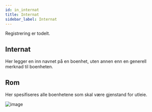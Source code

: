```yaml
---
id: in_internat
title: Internat
sidebar_label: Internat
---
```

Registrering er todelt.
 ## Internat
 Her legger en inn navnet på en boenhet, uten annen enn en generell merknad til boenheten.
 
 ## Rom

Her spesifiseres alle boenhetene som skal være gjenstand for utleie.

![image](https://user-images.githubusercontent.com/80097133/137482234-ab9b08cd-00bb-486a-a1d4-94bf0136fd54.png)
